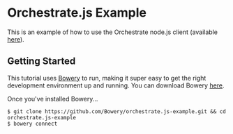 # Orchestrate.js Example

This is an example of how to use the Orchestrate node.js client (available [here](https://github.com/Bowery/orchestrate.js)).

## Getting Started

This tutorial uses [Bowery](http://bowery.io) to run, making it super easy to get the right development environment up and running. You can download Bowery [here](http://docs.bowery.io/install).

Once you've installed Bowery...

```
$ git clone https://github.com/Bowery/orchestrate.js-example.git && cd orchestrate.js-example
$ bowery connect
```
